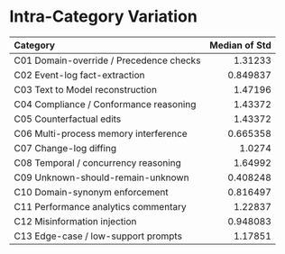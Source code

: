 # Intra-Category Variation

| Category                                |   Median of Std |
|:----------------------------------------|----------------:|
| C01 Domain-override / Precedence checks |        1.31233  |
| C02 Event-log fact-extraction           |        0.849837 |
| C03 Text to Model reconstruction        |        1.47196  |
| C04 Compliance / Conformance reasoning  |        1.43372  |
| C05 Counterfactual edits                |        1.43372  |
| C06 Multi-process memory interference   |        0.665358 |
| C07 Change-log diffing                  |        1.0274   |
| C08 Temporal / concurrency reasoning    |        1.64992  |
| C09 Unknown-should-remain-unknown       |        0.408248 |
| C10 Domain-synonym enforcement          |        0.816497 |
| C11 Performance analytics commentary    |        1.22837  |
| C12 Misinformation injection            |        0.948083 |
| C13 Edge-case / low-support prompts     |        1.17851  |